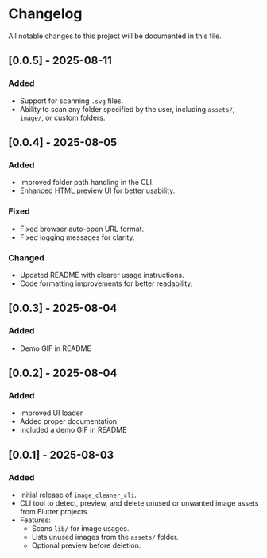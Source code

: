 # Changelog

All notable changes to this project will be documented in this file.

## [0.0.5] - 2025-08-11
### Added
- Support for scanning `.svg` files.
- Ability to scan any folder specified by the user, including `assets/`, `image/`, or custom folders.

## [0.0.4] - 2025-08-05
### Added
- Improved folder path handling in the CLI.
- Enhanced HTML preview UI for better usability.

### Fixed
- Fixed browser auto-open URL format.
- Fixed logging messages for clarity.

### Changed
- Updated README with clearer usage instructions.
- Code formatting improvements for better readability.

## [0.0.3] - 2025-08-04
### Added
- Demo GIF in README

## [0.0.2] - 2025-08-04
### Added
- Improved UI loader
- Added proper documentation
- Included a demo GIF in README

## [0.0.1] - 2025-08-03
### Added
- Initial release of `image_cleaner_cli`.
- CLI tool to detect, preview, and delete unused or unwanted image assets from Flutter projects.
- Features:
  - Scans `lib/` for image usages.
  - Lists unused images from the `assets/` folder.
  - Optional preview before deletion.
